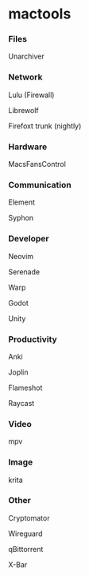 # mactools
### Files
Unarchiver

### Network
Lulu (Firewall)

Librewolf

Firefoxt trunk (nightly)

### Hardware
MacsFansControl

### Communication

Element

Syphon

### Developer
Neovim

Serenade

Warp

Godot

Unity

### Productivity
Anki

Joplin

Flameshot

Raycast

### Video
mpv

### Image
krita

### Other
Cryptomator

Wireguard

qBittorrent

X-Bar

